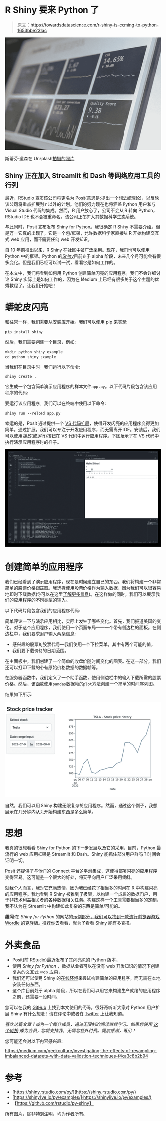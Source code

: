 # R Shiny 要来 Python 了

> 原文：<https://towardsdatascience.com/r-shiny-is-coming-to-python-1653bbe231ac>

![](img/387b0bc0081f4e43cf994a6426e3a89e.png)

斯蒂芬·道森在 Unsplash[拍摄的照片](https://unsplash.com/s/photos/dashboard?utm_source=unsplash&utm_medium=referral&utm_content=creditCopyText)

## Shiny 正在加入 Streamlit 和 Dash 等网络应用工具的行列

最近，RStudio 宣布该公司将更名为 Posit(意思是:提出一个想法或理论)，以反映该公司将重点扩展到 r 以外的计划。他们的努力现在也将涵盖 Python 用户和与 Visual Studio 代码的集成。然而，R 用户放心了，公司不会从 R 转向 Python，RStudio IDE 也不会被重命名。该公司正在扩大其数据科学生态系统。

与此同时，Posit 宣布发布 Shiny for Python。我很确定 R Shiny 不需要介绍。但是万一它真的出现了，它是一个包/框架，允许数据科学家直接从 R 开始构建交互式 web 应用，而不需要任何 web 开发知识。

自 10 年前推出以来，R Shiny 在社区中被广泛采用。现在，我们也可以使用 Python 中的框架。Python 的[*Shiny*](https://shiny.rstudio.com/py/)目前处于 alpha 阶段，未来几个月可能会有很多变化。但是我们已经可以试一试，看看它是如何工作的。

在本文中，我们将看到如何用 Python 创建简单闪亮的应用程序。我们不会详细讨论 Shiny 实际上是如何工作的，因为在 Medium 上已经有很多关于这个主题的优秀教程了。让我们开始吧！

# 蟒蛇皮闪亮

和往常一样，我们需要从安装库开始。我们可以使用 pip 来实现:

```
pip install shiny
```

然后，我们需要创建一个目录，例如:

```
mkdir python_shiny_example
cd python_shiny_example
```

当我们在目录中时，我们运行以下命令:

```
shiny create .
```

它生成一个包含简单演示应用程序的样本文件`app.py`。以下代码片段包含该应用程序的代码:

要运行该应用程序，我们可以在终端中使用以下命令:

```
shiny run --reload app.py
```

幸运的是，Posit 通过提供一个 [VS 代码扩展](https://marketplace.visualstudio.com/items?itemName=rstudio.pyshiny)，使得开发闪亮的应用程序变得更加简单。通过扩展，我们可以专注于开发应用程序，而无需离开 IDE。安装后，我们可以使用*播放*(或运行)按钮在 VS 代码中运行应用程序。下图展示了在 VS 代码中执行演示应用程序时的样子。

![](img/e3f617d6061ffee2a28021b409b6b08b.png)

# 创建简单的应用程序

我们已经看到了演示应用程序，现在是时候建立自己的东西。我们将构建一个非常简单的股票价格跟踪器。我选择使用股票价格作为输入数据，因为我们可以很容易地即时下载数据(你可以在这里[了解更多信息](/a-comprehensive-guide-to-downloading-stock-prices-in-python-2cd93ff821d4))。在这样做的同时，我们可以展示我们的应用程序的不同类型的输入。

以下代码片段包含我们的应用程序代码:

简单评论一下与演示应用相比，实际上发生了哪些变化。首先，我们报道美国的变化。对于这个应用程序，我们使用一个页面布局——一个带有侧边栏的面板。在侧边栏中，我们要求用户输入两条信息:

*   感兴趣的股票的股票代号—我们使用一个下拉菜单，其中有两个可能的值，
*   我们要下载价格的日期范围。

在主面板中，我们创建了一个简单的收盘价随时间变化的图表。在这一部分，我们还可以打印下载的带有原始价格数据的数据帧等。

在服务器函数中，我们定义了一个助手函数，使用侧边栏中的输入下载所需的股票价格。然后，该函数使用`pandas`数据帧的`plot`方法创建一个简单的时间序列图。

结果如下所示:

![](img/b69756683180a02bb586386c64b1a182.png)

自然，我们可以用 Shiny 构建无限复杂的应用程序。然而，通过这个例子，我想展示在几分钟内从头开始构建东西是多么简单。

# 思想

我真的很想看看 Shiny for Python 的下一步发展以及它的采用。目前，Python 最流行的 web 应用框架是 Streamlit 和 Dash。Shiny 能抓住部分用户群吗？时间会证明一切。

Posit 还提供了与他们的 Connect 平台的平滑集成，这使得部署闪亮的应用程序变得容易。这可能是一个很大的好处，将天平向用户广泛采用倾斜。

就我个人而言，我对它充满热情，因为我已经花了相当多的时间在 R 中构建闪亮的应用程序。我也看到 R Shiny 被推到了极限，以构建一个成熟的数据门户，用于非技术利益相关者的各种数据相关任务。构建这样一个工具需要相当多的定制，我不认为在 Streamlit 中构建如此复杂的东西是简单/可能的。

**趣闻**:在 *Shiny for Python* 的网站的[示例部分，我们可以找到一款流行浏览器游戏 Wordle 的克隆版。推荐你](https://shinylive.io/py/examples/)[去看看](https://shinylive.io/py/examples/#wordle)，就为了看看 Shiny 能有多百搭。

# 外卖食品

*   Posit(前 RStudio)最近发布了其闪亮包的 Python 版本，
*   使用 *Shiny for Python* ，数据从业者可以在没有 web 开发知识的情况下创建复杂的交互式 web 应用，
*   我们还可以使用 Shiny 的[在线环境](https://shinylive.io/py/examples/)来尝试构建简单的应用程序，而无需在本地安装任何东西，
*   这个库目前处于 alpha 阶段，所以在我们可以用它来构建生产就绪的应用程序之前，还需要一段时间。

您可以在我的 [GitHub](https://github.com/erykml/medium_articles/tree/master/python_shiny_example) 上找到本文使用的代码。很好奇听听大家对 Python 用户扩展 Shiny 有什么想法！请在评论中或者在 [Twitter](https://twitter.com/erykml1?source=post_page---------------------------) 上让我知道。

*喜欢这篇文章？成为一个媒介成员，通过无限制的阅读继续学习。如果您使用* [*这个链接*](https://eryk-lewinson.medium.com/membership) *成为会员，您将支持我，无需您额外付费。提前感谢，再见！*

您可能还会对以下内容感兴趣:

</pyscript-unleash-the-power-of-python-in-your-browser-6e0123c6dc3f>  </three-approaches-to-feature-engineering-for-time-series-2123069567be>  <https://medium.com/geekculture/investigating-the-effects-of-resampling-imbalanced-datasets-with-data-validation-techniques-f4ca3c8b2b94>  

# 参考

*   [https://shiny.rstudio.com/py/](https://shiny.rstudio.com/py/)
*   [https://shinylive.io/py/examples/](https://shinylive.io/py/examples/)
*   【https://github.com/rstudio/py-shiny】

所有图片，除非特别注明，均为作者所有。